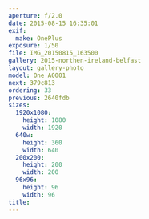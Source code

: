 ```yaml
---
aperture: f/2.0
date: 2015-08-15 16:35:01
exif:
  make: OnePlus
exposure: 1/50
file: IMG_20150815_163500
gallery: 2015-northen-ireland-belfast
layout: gallery-photo
model: One A0001
next: 379c813
ordering: 33
previous: 2640fdb
sizes:
  1920x1080:
    height: 1080
    width: 1920
  640w:
    height: 360
    width: 640
  200x200:
    height: 200
    width: 200
  96x96:
    height: 96
    width: 96
title: 
---
```

